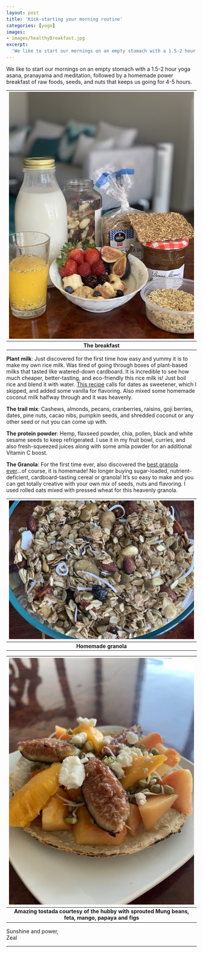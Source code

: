 ```yaml
---
layout: post
title: 'Kick-starting your morning routine'
categories: [yoga]
images:
- images/healthyBreakfast.jpg
excerpt:
  'We like to start our mornings on an empty stomach with a 1.5-2 hour yoga asana, pranayama and meditation, followed by a homemade power' 
---
```


We like to start our mornings on an empty stomach with a 1.5-2 hour yoga asana, pranayama and meditation, followed by a homemade power breakfast of raw foods, seeds, and nuts that keeps us going for 4-5 hours.
 
| <img src="/images/healthyBreakfast.jpg" width="500" alt="Healthy breakfast">  |
|:-------------: |
| **The breakfast**  |

**Plant milk**: Just discovered for the first time how easy and yummy it is to make my own rice milk. Was tired of going through boxes of plant-based milks that tasted like watered-down cardboard. It is incredible to see how much cheaper, better-tasting, and eco-friendly this rice milk is! Just boil rice and blend it with water. [This recipe](https://simpleveganblog.com/homemade-rice-milk/ "Homemade Rice Milk") calls for dates as sweetener, which I skipped, and added some vanilla for flavoring. Also mixed some homemade coconut milk halfway through and it was heavenly.
 
**The trail mix**: Cashews, almonds, pecans, cranberries, raisins, goji berries, dates, pine nuts, cacao nibs, pumpkin seeds, and shredded coconut or any other seed or nut you can come up with.
 
**The protein powder**: Hemp, flaxseed powder, chia, pollen, black and white sesame seeds to keep refrigerated. I use it in my fruit bowl, curries, and also fresh-squeezed juices along with some amla powder for an additional Vitamin C boost.

**The Granola**: For the first time ever, also discovered the [best granola ever](https://cookieandkate.com/healthy-granola-recipe/ "The very best granola")...of course, it is homemade! No longer buying sugar-loaded, nutrient-deficient, cardboard-tasting cereal or granola! It’s so easy to make and you can get totally creative with your own mix of seeds,  nuts and flavoring. I used rolled oats mixed with pressed wheat for this heavenly granola. 

| <img src="/images/homemadeGranola.jpg" width="600" alt="Homemade granola">  |
|:-------------: |
| **Homemade granola**  |
 
| <img src="/images/papayaFigTostada.jpg" width="500" alt="Amazing tostada courtesy of the hubby with sprouted Mung beans, feta, mango, papaya and figs">  |
|:-------------:|
|**Amazing tostada courtesy of the hubby with sprouted Mung beans, feta, mango, papaya and figs**|

Sunshine and power,  
Zeal 

---
